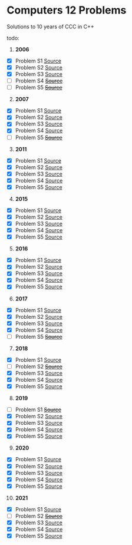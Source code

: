 # Computers 12 Problems
Solutions to 10 years of CCC in C++

todo:
1. **2006**
- [x] Problem S1 [Source](./2006/Problem1.cpp)
- [x] Problem S2 [Source](./2006/Problem2.cpp)
- [x] Problem S3 [Source](./2006/Problem3.cpp)
- [ ] Problem S4 ~~[Source](./2006/Problem4.cpp)~~
- [ ] Problem S5 ~~[Source](./2006/Problem5.cpp)~~
2. **2007**
- [x] Problem S1 [Source](./2007/Problem1.cpp)
- [x] Problem S2 [Source](./2007/Problem2.cpp)
- [x] Problem S3 [Source](./2007/Problem3.cpp)
- [x] Problem S4 [Source](./2007/Problem4.cpp)
- [ ] Problem S5 ~~[Source](./2007/Problem5.cpp)~~
3. **2011**
- [x] Problem S1 [Source](./2011/Problem1.cpp)
- [x] Problem S2 [Source](./2011/Problem2.cpp)
- [x] Problem S3 [Source](./2011/Problem3.cpp)
- [x] Problem S4 [Source](./2011/Problem4.cpp)
- [x] Problem S5 [Source](./2011/Problem5.cpp)
4. **2015**
- [x] Problem S1 [Source](./2015/Problem1.cpp)
- [x] Problem S2 [Source](./2015/Problem2.cpp)
- [x] Problem S3 [Source](./2015/Problem3.cpp)
- [x] Problem S4 [Source](./2015/Problem4.cpp)
- [x] Problem S5 [Source](./2015/Problem5.cpp)
5. **2016**
- [x] Problem S1 [Source](./2016/Problem1.cpp)
- [x] Problem S2 [Source](./2016/Problem2.cpp)
- [x] Problem S3 [Source](./2016/Problem3.cpp)
- [x] Problem S4 [Source](./2016/Problem4.cpp)
- [x] Problem S5 [Source](./2016/Problem5.cpp)
6. **2017**
- [x] Problem S1 [Source](./2017/Problem1.cpp)
- [x] Problem S2 [Source](./2017/Problem2.cpp)
- [x] Problem S3 [Source](./2017/Problem3.cpp)
- [x] Problem S4 [Source](./2017/Problem4.cpp)
- [ ] Problem S5 ~~[Source](./2017/Problem5.cpp)~~
7. **2018**
- [x] Problem S1 [Source](./2018/Problem1.cpp)
- [ ] Problem S2 ~~[Source](./2018/Problem2.cpp)~~
- [x] Problem S3 [Source](./2018/Problem3.cpp)
- [x] Problem S4 [Source](./2018/Problem4.cpp)
- [x] Problem S5 [Source](./2018/Problem5.cpp)
8. **2019**
- [ ] Problem S1 ~~[Source](./2019/Problem1.cpp)~~
- [x] Problem S2 [Source](./2019/Problem2.cpp)
- [x] Problem S3 [Source](./2019/Problem3.cpp)
- [x] Problem S4 [Source](./2019/Problem4.cpp)
- [x] Problem S5 [Source](./2019/Problem5.cpp)
9. **2020**
- [x] Problem S1 [Source](./2020/Problem1.cpp)
- [x] Problem S2 [Source](./2020/Problem2.cpp)
- [x] Problem S3 [Source](./2020/Problem3.cpp)
- [x] Problem S4 [Source](./2020/Problem4.cpp)
- [x] Problem S5 [Source](./2020/Problem5.cpp)
10. **2021**
- [x] Problem S1 [Source](./2021/Problem1.cpp)
- [ ] Problem S2 ~~[Source](./2021/Problem2.cpp)~~
- [x] Problem S3 [Source](./2021/Problem3.cpp)
- [x] Problem S4 [Source](./2021/Problem4.cpp)
- [x] Problem S5 [Source](./2021/Problem5.cpp)